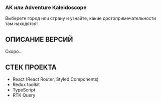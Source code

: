 ### AK или Adventure Kaleidoscope
Выберете город или страну и узнайте, какие достопримечательности там находятся!

## ОПИСАНИЕ ВЕРСИЙ
Скоро...

## СТЕК ПРОЕКТА
* React (React Router, Styled Components)
* Redux toolkit
* TypeScript
* RTK Query

